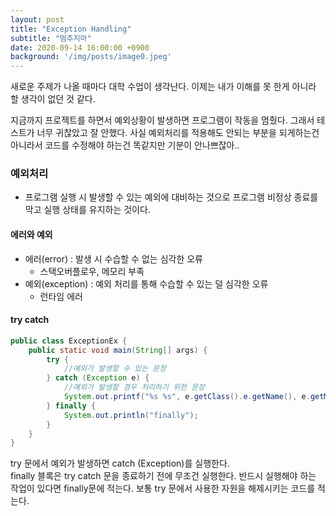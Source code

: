 ```yaml
---
layout: post
title: "Exception Handling"
subtitle: "멈추지마"
date: 2020-09-14 16:00:00 +0900
background: '/img/posts/image0.jpeg'
---
```


새로운 주제가 나올 때마다 대학 수업이 생각난다. 이제는 내가 이해를 못 한게 아니라 할 생각이 없던 것 같다.<br>

지금까지 프로젝트를 하면서 예외상황이 발생하면 프로그램이 작동을 멈췄다. 그래서 테스트가 너무 귀찮았고 잘 안했다. 사실 예외처리를 적용해도 안되는 부분을 되게하는건 아니라서 코드를 수정해야 하는건 똑같지만 기분이 안나쁘잖아..

### 예외처리
- 프로그램 실행 시 발생할 수 있는 예외에 대비하는 것으로 프로그램 비정상 종료를 막고 실행 상태를 유지하는 것이다.

#### 에러와 예외

- 에러(error) : 발생 시 수습할 수 없는 심각한 오류
    - 스택오버플로우, 메모리 부족
- 예외(exception) : 예외 처리를 통해 수습할 수 있는 덜 심각한 오류
    - 런타임 에러

#### try catch

```java
public class ExceptionEx {
    public static void main(String[] args) {
        try {
            //예외가 발생할 수 있는 문장
        } catch (Exception e) {
            //예외가 발생할 경우 처리하기 위한 문장
            System.out.printf("%s %s", e.getClass().e.getName(), e.getMessage);
        } finally {
            System.out.println("finally");
        }
    }
}
```
try 문에서 예외가 발생하면 catch (Exception)를 실행한다.<br>
finally 블록은 try catch 문을 종료하기 전에 무조건 실행한다. 반드시 실행해야 하는 작업이 있다면 finally문에 적는다. 보통 try 문에서 사용한 자원을 해제시키는 코드를 적는다.
